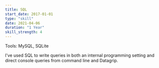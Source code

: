 ```yaml
---
title: SQL
start_date: 2017-01-01
type: "skill"
date: 2021-04-06
duration: "1 Year"
skill_strength: 4
---
```


Tools: MySQL, SQLite

I've used SQL to write queries in both an internal programming setting and
direct console queries from command line and Datagrip.